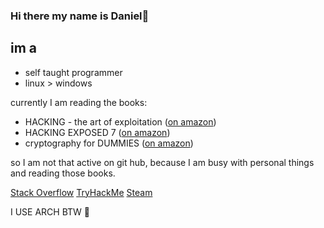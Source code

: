 ### Hi there my name is Daniel👋

## im a
  *  self taught programmer
  *  linux > windows
 
currently I am reading the books:
*  HACKING - the art of exploitation ([on amazon](https://www.amazon.com/-/he/dp/1593271441/ref=sr_1_1?dchild=1&keywords=the+art+of+hacking&qid=1609011565&sr=8-1))
*  HACKING EXPOSED 7 ([on amazon](https://www.amazon.com/-/he/dp/0071780289/ref=sr_1_1?dchild=1&keywords=HACKING+EXPOSED+7&qid=1609011722&sr=8-1))
*  cryptography for DUMMIES ([on amazon](https://www.amazon.com/-/he/dp/0764541889/ref=sr_1_1?dchild=1&keywords=cryptography+for+DUMMIES&qid=1609011778&sr=8-1))

so I am not that active on git hub, because I am busy with personal things and reading those books.

[Stack Overflow](https://stackoverflow.com/users/9245201/dsal3389#)
[TryHackMe](https://tryhackme.com/p/dsal3389)
[Steam](https://steamcommunity.com/id/dsal3389_/)

I USE ARCH BTW 🎯

